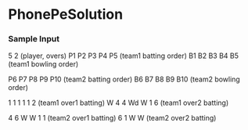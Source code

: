 # PhonePeSolution
### Sample Input
5 2             (player, overs)
P1 P2 P3 P4 P5  (team1 batting order)
B1 B2 B3 B4 B5  (team1 bowling order)

P6 P7 P8 P9 P10 (team2 batting order)
B6 B7 B8 B9 B10 (team2 bowling order)

1 1 1 1 1 2     (team1 over1 batting)
W 4 4 Wd W 1 6  (team1 over2 batting)

4 6 W W 1 1     (team2 over1 batting)
6 1 W W         (team2 over2 batting)